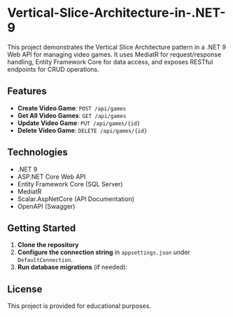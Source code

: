 # Vertical-Slice-Architecture-in-.NET-9

This project demonstrates the Vertical Slice Architecture pattern in a .NET 9 Web API for managing video games. It uses MediatR for request/response handling, Entity Framework Core for data access, and exposes RESTful endpoints for CRUD operations.

## Features

- **Create Video Game**: `POST /api/games`
- **Get All Video Games**: `GET /api/games`
- **Update Video Game**: `PUT /api/games/{id}`
- **Delete Video Game**: `DELETE /api/games/{id}`

## Technologies

- .NET 9
- ASP.NET Core Web API
- Entity Framework Core (SQL Server)
- MediatR
- Scalar.AspNetCore (API Documentation)
- OpenAPI (Swagger)

## Getting Started

1. **Clone the repository**
2. **Configure the connection string** in `appsettings.json` under `DefaultConnection`.
3. **Run database migrations** (if needed):


## License

This project is provided for educational purposes.